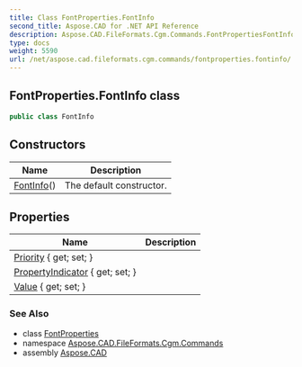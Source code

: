 ```yaml
---
title: Class FontProperties.FontInfo
second_title: Aspose.CAD for .NET API Reference
description: Aspose.CAD.FileFormats.Cgm.Commands.FontPropertiesFontInfo class. 
type: docs
weight: 5590
url: /net/aspose.cad.fileformats.cgm.commands/fontproperties.fontinfo/
---
```

## FontProperties.FontInfo class

```csharp
public class FontInfo
```

## Constructors

| Name | Description |
| --- | --- |
| [FontInfo](../../aspose.cad.fileformats.cgm.commands/fontproperties.fontinfo/.ctor)() | The default constructor. |

## Properties

| Name | Description |
| --- | --- |
| [Priority](../../aspose.cad.fileformats.cgm.commands/fontproperties.fontinfo/priority) { get; set; } |  |
| [PropertyIndicator](../../aspose.cad.fileformats.cgm.commands/fontproperties.fontinfo/propertyindicator) { get; set; } |  |
| [Value](../../aspose.cad.fileformats.cgm.commands/fontproperties.fontinfo/value) { get; set; } |  |

### See Also

* class [FontProperties](../fontproperties/)
* namespace [Aspose.CAD.FileFormats.Cgm.Commands](../../aspose.cad.fileformats.cgm.commands/)
* assembly [Aspose.CAD](../../)


